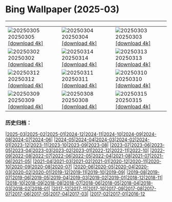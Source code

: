 # Bing Wallpaper (2025-03)
**************

<table><tr><td><img src="https://www.bing.com/th?id=OHR.SuratThani_IT-IT0062631130_1920x1080.jpg" alt="20250305"> 20250305 <a href="https://www.bing.com/th?id=OHR.SuratThani_IT-IT0062631130_UHD.jpg">[download 4k]</a></td><td><img src="https://www.bing.com/th?id=OHR.MardiGrasJackson_IT-IT5960330110_1920x1080.jpg" alt="20250304"> 20250304 <a href="https://www.bing.com/th?id=OHR.MardiGrasJackson_IT-IT5960330110_UHD.jpg">[download 4k]</a></td><td><img src="https://www.bing.com/th?id=OHR.HornbillPair_IT-IT0150079379_1920x1080.jpg" alt="20250303"> 20250303 <a href="https://www.bing.com/th?id=OHR.HornbillPair_IT-IT0150079379_UHD.jpg">[download 4k]</a></td></tr><tr><td><img src="https://www.bing.com/th?id=OHR.EucalyptusForest_IT-IT0078107703_1920x1080.jpg" alt="20250302"> 20250302 <a href="https://www.bing.com/th?id=OHR.EucalyptusForest_IT-IT0078107703_UHD.jpg">[download 4k]</a></td><td><img src="https://www.bing.com/th?id=OHR.ForumRomanum_IT-IT0199618403_1920x1080.jpg" alt="20250314"> 20250314 <a href="https://www.bing.com/th?id=OHR.ForumRomanum_IT-IT0199618403_UHD.jpg">[download 4k]</a></td><td><img src="https://www.bing.com/th?id=OHR.BasqueDolmen_IT-IT0162501946_1920x1080.jpg" alt="20250313"> 20250313 <a href="https://www.bing.com/th?id=OHR.BasqueDolmen_IT-IT0162501946_UHD.jpg">[download 4k]</a></td></tr><tr><td><img src="https://www.bing.com/th?id=OHR.HoliColors_IT-IT0107913945_1920x1080.jpg" alt="20250312"> 20250312 <a href="https://www.bing.com/th?id=OHR.HoliColors_IT-IT0107913945_UHD.jpg">[download 4k]</a></td><td><img src="https://www.bing.com/th?id=OHR.ChateauLoire_IT-IT0010511029_1920x1080.jpg" alt="20250311"> 20250311 <a href="https://www.bing.com/th?id=OHR.ChateauLoire_IT-IT0010511029_UHD.jpg">[download 4k]</a></td><td><img src="https://www.bing.com/th?id=OHR.NusaPenida_IT-IT9952682567_1920x1080.jpg" alt="20250310"> 20250310 <a href="https://www.bing.com/th?id=OHR.NusaPenida_IT-IT9952682567_UHD.jpg">[download 4k]</a></td></tr><tr><td><img src="https://www.bing.com/th?id=OHR.NappingLion_IT-IT9842565728_1920x1080.jpg" alt="20250309"> 20250309 <a href="https://www.bing.com/th?id=OHR.NappingLion_IT-IT9842565728_UHD.jpg">[download 4k]</a></td><td><img src="https://www.bing.com/th?id=OHR.WinterGamesTurin_IT-IT9894957082_1920x1080.jpg" alt="20250308"> 20250308 <a href="https://www.bing.com/th?id=OHR.WinterGamesTurin_IT-IT9894957082_UHD.jpg">[download 4k]</a></td><td><img src="https://www.bing.com/th?id=OHR.PandaSnow_IT-IT8708952567_1920x1080.jpg" alt="20250315"> 20250315 <a href="https://www.bing.com/th?id=OHR.PandaSnow_IT-IT8708952567_UHD.jpg">[download 4k]</a></td></tr></table>

### 历史归档：

|[2025-03](/2025-03.md)|[2025-02](/../2025-02/2025-02.md)|[2025-01](/../2025-01/2025-01.md)|[2024-12](/../2024-12/2024-12.md)|[2024-11](/../2024-11/2024-11.md)|[2024-10](/../2024-10/2024-10.md)|[2024-09](/../2024-09/2024-09.md)|[2024-08](/../2024-08/2024-08.md)|[2024-07](/../2024-07/2024-07.md)|[2024-06](/../2024-06/2024-06.md)|
|[2024-05](/../2024-05/2024-05.md)|[2024-04](/../2024-04/2024-04.md)|[2024-03](/../2024-03/2024-03.md)|[2024-02](/../2024-02/2024-02.md)|[2024-01](/../2024-01/2024-01.md)|[2023-12](/../2023-12/2023-12.md)|[2023-11](/../2023-11/2023-11.md)|[2023-10](/../2023-10/2023-10.md)|[2023-09](/../2023-09/2023-09.md)|[2023-08](/../2023-08/2023-08.md)|
|[2023-07](/../2023-07/2023-07.md)|[2023-06](/../2023-06/2023-06.md)|[2023-05](/../2023-05/2023-05.md)|[2023-04](/../2023-04/2023-04.md)|[2023-03](/../2023-03/2023-03.md)|[2023-02](/../2023-02/2023-02.md)|[2023-01](/../2023-01/2023-01.md)|[2022-12](/../2022-12/2022-12.md)|[2022-11](/../2022-11/2022-11.md)|[2022-10](/../2022-10/2022-10.md)|
|[2022-09](/../2022-09/2022-09.md)|[2022-08](/../2022-08/2022-08.md)|[2022-07](/../2022-07/2022-07.md)|[2022-06](/../2022-06/2022-06.md)|[2022-05](/../2022-05/2022-05.md)|[2022-04](/../2022-04/2022-04.md)|[2021-08](/../2021-08/2021-08.md)|[2021-07](/../2021-07/2021-07.md)|[2021-06](/../2021-06/2021-06.md)|[2021-05](/../2021-05/2021-05.md)|
|[2021-04](/../2021-04/2021-04.md)|[2021-03](/../2021-03/2021-03.md)|[2021-02](/../2021-02/2021-02.md)|[2021-01](/../2021-01/2021-01.md)|[2020-12](/../2020-12/2020-12.md)|[2020-11](/../2020-11/2020-11.md)|[2020-10](/../2020-10/2020-10.md)|[2020-09](/../2020-09/2020-09.md)|[2020-08](/../2020-08/2020-08.md)|[2020-07](/../2020-07/2020-07.md)|
|[2020-06](/../2020-06/2020-06.md)|[2020-05](/../2020-05/2020-05.md)|[2020-04](/../2020-04/2020-04.md)|[2020-03](/../2020-03/2020-03.md)|[2020-02](/../2020-02/2020-02.md)|[2020-01](/../2020-01/2020-01.md)|[2019-12](/../2019-12/2019-12.md)|[2019-11](/../2019-11/2019-11.md)|[2019-10](/../2019-10/2019-10.md)|[2019-09](/../2019-09/2019-09.md)|
|[2019-08](/../2019-08/2019-08.md)|[2019-07](/../2019-07/2019-07.md)|[2019-06](/../2019-06/2019-06.md)|[2019-05](/../2019-05/2019-05.md)|[2019-04](/../2019-04/2019-04.md)|[2019-03](/../2019-03/2019-03.md)|[2019-02](/../2019-02/2019-02.md)|[2019-01](/../2019-01/2019-01.md)|[2018-12](/../2018-12/2018-12.md)|[2018-11](/../2018-11/2018-11.md)|
|[2018-10](/../2018-10/2018-10.md)|[2018-09](/../2018-09/2018-09.md)|[2018-08](/../2018-08/2018-08.md)|[2018-07](/../2018-07/2018-07.md)|[2018-06](/../2018-06/2018-06.md)|[2018-05](/../2018-05/2018-05.md)|[2018-04](/../2018-04/2018-04.md)|[2018-03](/../2018-03/2018-03.md)|[2018-02](/../2018-02/2018-02.md)|[2018-01](/../2018-01/2018-01.md)|
|[2017-12](/../2017-12/2017-12.md)|[2017-11](/../2017-11/2017-11.md)|[2017-10](/../2017-10/2017-10.md)|[2017-09](/../2017-09/2017-09.md)|[2017-08](/../2017-08/2017-08.md)|[2017-07](/../2017-07/2017-07.md)|[2017-06](/../2017-06/2017-06.md)|[2017-05](/../2017-05/2017-05.md)|[2017-04](/../2017-04/2017-04.md)|[2017-03](/../2017-03/2017-03.md)|
|[2017-02](/../2017-02/2017-02.md)|[2017-01](/../2017-01/2017-01.md)|[2016-12](/../2016-12/2016-12.md)